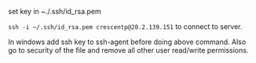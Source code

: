 set key in ~./.ssh/id_rsa.pem

`ssh -i ~/.ssh/id_rsa.pem crescentp@20.2.139.151` to connect to server.

In windows add ssh key to ssh-agent before doing above command. Also go to security of the file and remove all other user read/write permissions.

